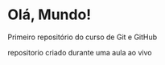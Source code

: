 # Olá, Mundo!
 Primeiro repositório do curso de Git e GitHub

repositorio criado durante uma aula ao vivo